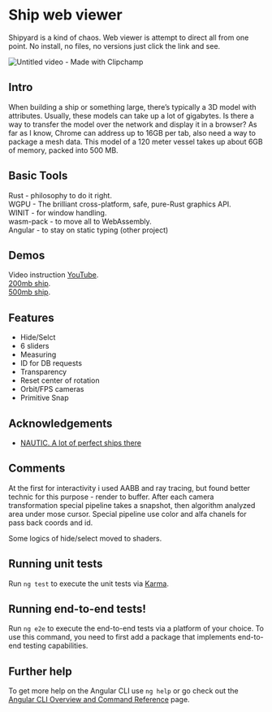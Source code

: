 # Ship web viewer

Shipyard is a kind of chaos. Web viewer is attempt to direct all from one point. No install, no files, no versions just click the link and see.

![Untitled video - Made with Clipchamp](https://github.com/skokovin/putout/assets/13080037/514d2e2b-2522-4032-9699-3133bf80d14b)


## Intro

When building a ship or something large, there’s typically a 3D model with attributes. Usually, these models can take up a lot of gigabytes. Is there a way to transfer the model over the network and display it in a browser? As far as I know, Chrome can address up to 16GB per tab, also need a way to package a mesh data. This model of a 120 meter vessel takes up about 6GB of memory, packed into 500 MB.

## Basic Tools

Rust - philosophy to do it right. </br>
WGPU - The brilliant cross-platform, safe, pure-Rust graphics API.</br>
WINIT - for window handling.</br>
wasm-pack - to move all to WebAssembly.</br>
Angular - to stay on static typing (other project)

## Demos

Video instruction [YouTube](https://www.youtube.com/watch?v=E0fKqEAThts). </br>
[200mb ship](https://viewer004-8db15.web.app/). </br>
[500mb ship](https://viewer701-f462d.web.app/). </br>


## Features

- Hide/Selct
- 6 sliders
- Measuring
- ID for DB requests
- Transparency
- Reset center of rotation
- Orbit/FPS cameras
- Primitive Snap


## Acknowledgements

 - [NAUTIC. A lot of perfect ships there ](https://www.nautic.is/)

## Comments

At the first for interactivity i used AABB and ray tracing, but found better technic for this purpose - render to buffer. After each camera transformation special pipeline takes a snapshot, then algorithm analyzed area under mose cursor. Special pipeline use color and alfa chanels for pass back coords and id. </br>

Some logics of hide/select moved to shaders. </br>

## Running unit tests

Run `ng test` to execute the unit tests via [Karma](https://karma-runner.github.io).

## Running end-to-end tests!


Run `ng e2e` to execute the end-to-end tests via a platform of your choice. To use this command, you need to first add a package that implements end-to-end testing capabilities.

## Further help

To get more help on the Angular CLI use `ng help` or go check out the [Angular CLI Overview and Command Reference](https://angular.io/cli) page.

